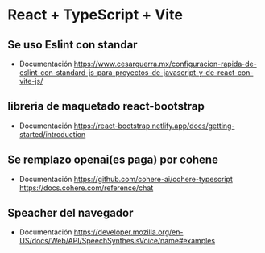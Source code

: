 # React + TypeScript + Vite

## Se uso Eslint con standar
- Documentación
https://www.cesarguerra.mx/configuracion-rapida-de-eslint-con-standard-js-para-proyectos-de-javascript-y-de-react-con-vite-js/

## libreria de maquetado react-bootstrap
- Documentación
https://react-bootstrap.netlify.app/docs/getting-started/introduction

## Se remplazo openai(es paga) por cohene
- Documentación
https://github.com/cohere-ai/cohere-typescript
https://docs.cohere.com/reference/chat

## Speacher del navegador
- Documentación
https://developer.mozilla.org/en-US/docs/Web/API/SpeechSynthesisVoice/name#examples